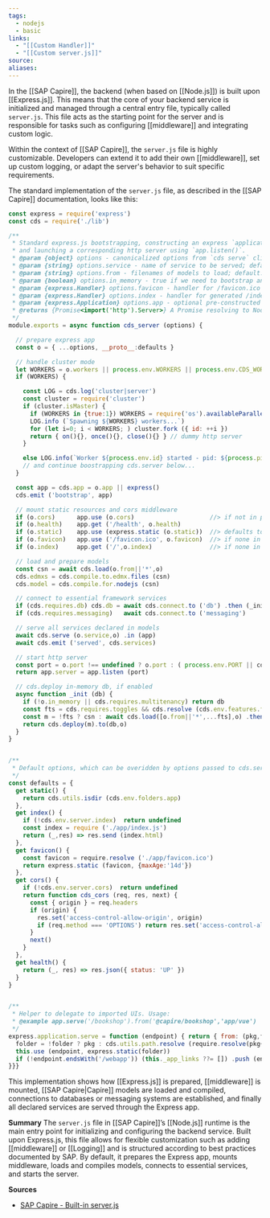 ```yaml
---
tags:
  - nodejs
  - basic
links:
  - "[[Custom Handler]]"
  - "[[Custom server.js]]"
source:
aliases:
---
```

In the [[SAP Capire]], the backend (when based on [[Node.js]]) is built upon [[Express.js]]. This means that the core of your backend service is initialized and managed through a central entry file, typically called `server.js`. This file acts as the starting point for the server and is responsible for tasks such as configuring [[middleware]] and integrating custom logic.

Within the context of [[SAP Capire]], the `server.js` file is highly customizable. Developers can extend it to add their own [[middleware]], set up custom logging, or adapt the server's behavior to suit specific requirements.

The standard implementation of the `server.js` file, as described in the [[SAP Capire]] documentation, looks like this:
```js
const express = require('express')
const cds = require('./lib')

/**
 * Standard express.js bootstrapping, constructing an express `application`
 * and launching a corresponding http server using `app.listen()`.
 * @param {object} options - canonicalized options from `cds serve` cli
 * @param {string} options.service - name of service to be served; default: 'all'
 * @param {string} options.from - filenames of models to load; default: '*'
 * @param {boolean} options.in_memory - true if we need to bootstrap an in-memory database
 * @param {express.Handler} options.favicon - handler for /favicon.ico requests
 * @param {express.Handler} options.index - handler for generated /index.html
 * @param {express.Application} options.app - optional pre-constructed express app
 * @returns {Promise<import('http').Server>} A Promise resolving to Node.js http server as returned by express' `app.listen()`.
 */
module.exports = async function cds_server (options) {

  // prepare express app
  const o = { ...options, __proto__:defaults }

  // handle cluster mode
  let WORKERS = o.workers || process.env.WORKERS || process.env.CDS_WORKERS
  if (WORKERS) {

    const LOG = cds.log('cluster|server')
    const cluster = require('cluster')
    if (cluster.isMaster) {
      if (WORKERS in {true:1}) WORKERS = require('os').availableParallelism()
      LOG.info (`Spawning ${WORKERS} workers...`)
      for (let i=0; i < WORKERS; ) cluster.fork ({ id: ++i })
      return { on(){}, once(){}, close(){} } // dummy http server
    }

    else LOG.info(`Worker ${process.env.id} started - pid: ${process.pid}`)
    // and continue boostrapping cds.server below...
  }

  const app = cds.app = o.app || express()
  cds.emit ('bootstrap', app)

  // mount static resources and cors middleware
  if (o.cors)      app.use (o.cors)                     //> if not in prod
  if (o.health)    app.get ('/health', o.health)
  if (o.static)    app.use (express.static (o.static))  //> defaults to ./app
  if (o.favicon)   app.use ('/favicon.ico', o.favicon)  //> if none in ./app
  if (o.index)     app.get ('/',o.index)                //> if none in ./app

  // load and prepare models
  const csn = await cds.load(o.from||'*',o)
  cds.edmxs = cds.compile.to.edmx.files (csn)
  cds.model = cds.compile.for.nodejs (csn)

  // connect to essential framework services
  if (cds.requires.db) cds.db = await cds.connect.to ('db') .then (_init)
  if (cds.requires.messaging)   await cds.connect.to ('messaging')

  // serve all services declared in models
  await cds.serve (o.service,o) .in (app)
  await cds.emit ('served', cds.services)

  // start http server
  const port = o.port !== undefined ? o.port : ( process.env.PORT || cds.env.server?.port || 4004 )
  return app.server = app.listen (port)

  // cds.deploy in-memory db, if enabled
  async function _init (db) {
    if (!o.in_memory || cds.requires.multitenancy) return db
    const fts = cds.requires.toggles && cds.resolve (cds.env.features.folders)
    const m = !fts ? csn : await cds.load([o.from||'*',...fts],o) .then (cds.minify)
    return cds.deploy(m).to(db,o)
  }
}


/**
 * Default options, which can be overidden by options passed to cds.server().
 */
const defaults = {
  get static() {
    return cds.utils.isdir (cds.env.folders.app)
  },
  get index() {
    if (!cds.env.server.index)  return undefined
    const index = require ('./app/index.js')
    return (_,res) => res.send (index.html)
  },
  get favicon() {
    const favicon = require.resolve ('./app/favicon.ico')
    return express.static (favicon, {maxAge:'14d'})
  },
  get cors() {
    if (!cds.env.server.cors)  return undefined
    return function cds_cors (req, res, next) {
      const { origin } = req.headers
      if (origin) {
        res.set('access-control-allow-origin', origin)
        if (req.method === 'OPTIONS') return res.set('access-control-allow-methods', 'GET,HEAD,PUT,PATCH,POST,DELETE').end()
      }
      next()
    }
  },
  get health() {
    return (_, res) => res.json({ status: 'UP' })
  }
}


/**
 * Helper to delegate to imported UIs. Usage:
 * @example app.serve('/bookshop').from('@capire/bookshop','app/vue')
 */
express.application.serve = function (endpoint) { return { from: (pkg,folder) => {
  folder = !folder ? pkg : cds.utils.path.resolve (require.resolve(pkg+'/package.json',{paths:[cds.root]}),'../'+folder)
  this.use (endpoint, express.static(folder))
  if (!endpoint.endsWith('/webapp')) (this._app_links ??= []) .push (endpoint)
}}}
```

This implementation shows how [[Express.js]] is prepared, [[middleware]] is mounted, [[SAP Capire|Capire]] models are loaded and compiled, connections to databases or messaging systems are established, and finally all declared services are served through the Express app.

**Summary**
The `server.js` file in [[SAP Capire]]’s [[Node.js]] runtime is the main entry point for initializing and configuring the backend service. Built upon Express.js, this file allows for flexible customization such as adding [[middleware]] or [[Logging]] and is structured according to best practices documented by SAP. By default, it prepares the Express app, mounts middleware, loads and compiles models, connects to essential services, and starts the server.

**Sources**
- [SAP Capire - Built-in server.js](https://cap.cloud.sap/docs/node.js/cds-server#built-in-server-js)